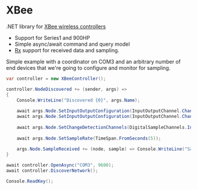 XBee
====

.NET library for [XBee wireless controllers](http://www.digi.com/xbee/)

 * Support for Series1 and 900HP
 * Simple async/await command and query model
 * [Rx](https://rx.codeplex.com/)  support for received data and sampling.


Simple example with a coordinator on COM3 and an arbitrary number of end devices that we're going to configure and monitor for sampling.
```C#
var controller = new XBeeController();

controller.NodeDiscovered += (sender, args) => 
{
    Console.WriteLine("Discovered {0}", args.Name);
    
    await args.Node.SetInputOutputConfiguration(InputOutputChannel.Channel2, InputOutputConfiguration.DigitalIn);
    await args.Node.SetInputOutputConfiguration(InputOutputChannel.Channel3, InputOutputConfiguration.AnalogIn);
    
    await args.Node.SetChangeDetectionChannels(DigitalSampleChannels.Input2);
    
    await args.Node.SetSampleRate(TimeSpan.FromSeconds(5));
    
    args.Node.SampleReceived += (node, sample) => Console.WriteLine("Sample recieved: {0}", sample);
}

await controller.OpenAsync("COM3", 9600);
await controller.DiscoverNetwork();

Console.ReadKey();

```

